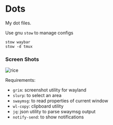 # Dots

My dot files.

Use gnu `stow` to manage configs

```
stow waybar
stow -d tmux
```



### Screen Shots

![rice](images/rice.png)

Requirements:
- `grim`: screenshot utility for wayland
- `slurp`: to select an area
- `swaymsg`: to read properties of current window
- `wl-copy`: clipboard utility
- `jq`: json utility to parse swaymsg output
- `notify-send`: to show notifications


